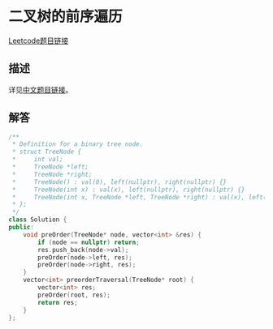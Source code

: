 # 二叉树的前序遍历

[Leetcode题目链接](https://leetcode.com/problems/binary-tree-preorder-traversal/description/)

## 描述

详见[中文题目链接](https://leetcode.cn/problems/binary-tree-preorder-traversal/)。

## 解答

```C++
/**
 * Definition for a binary tree node.
 * struct TreeNode {
 *     int val;
 *     TreeNode *left;
 *     TreeNode *right;
 *     TreeNode() : val(0), left(nullptr), right(nullptr) {}
 *     TreeNode(int x) : val(x), left(nullptr), right(nullptr) {}
 *     TreeNode(int x, TreeNode *left, TreeNode *right) : val(x), left(left), right(right) {}
 * };
 */
class Solution {
public:
    void preOrder(TreeNode* node, vector<int> &res) {
        if (node == nullptr) return;
        res.push_back(node->val);
        preOrder(node->left, res);
        preOrder(node->right, res);
    }
    vector<int> preorderTraversal(TreeNode* root) {
        vector<int> res;
        preOrder(root, res);
        return res;
    }
};
```
